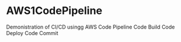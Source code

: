 # AWS1CodePipeline
Demonistration of CI/CD usingg  AWS Code  Pipeline Code Build Code Deploy Code Commit 
